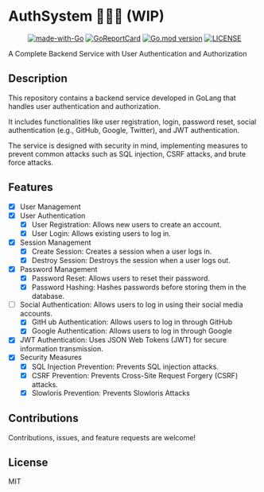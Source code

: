 # AuthSystem 🥷🏽🔐 (WIP)

<p align="center">
   <a href="http://makeapullrequest.com"><img src="https://img.shields.io/badge/PRs-welcome-brightgreen.svg?style=flat" alt=""></a>
   <a href="https://golang.org"><img src="https://img.shields.io/badge/Made%20with-Go-1f425f.svg" alt="made-with-Go"></a>
   <a href="https://goreportcard.com/report/github.com/goodnessuc/authsystem"><img src="https://goreportcard.com/badge/github.com/goodnessuc/authsystem" alt="GoReportCard"></a>
   <a href="https://github.com/goodnessuc/authsystem"><img src="https://img.shields.io/github/go-mod/go-version/goodnessuc/authsystem.svg" alt="Go.mod version"></a>
   <a href="https://github.com/goodnessuc/authsystem/blob/master/LICENSE"><img src="https://img.shields.io/github/license/goodnessuc/authsystem.svg" alt="LICENSE"></a>
</p>

A Complete Backend Service with User Authentication and Authorization

## Description

This repository contains a backend service developed in GoLang that handles user authentication and authorization.

It includes functionalities like user registration, login, password reset, social authentication (e.g., GitHub, Google,
Twitter), and JWT authentication.

The service is designed with security in mind, implementing measures to prevent common attacks such as SQL injection,
CSRF attacks, and brute force attacks.

## Features

- [x] User Management
- [x] User Authentication
    - [x] User Registration: Allows new users to create an account.
    - [x] User Login: Allows existing users to log in.
- [x] Session Management
    - [x] Create Session: Creates a session when a user logs in.
    - [x] Destroy Session: Destroys the session when a user logs out.
- [x] Password Management
    - [x] Password Reset: Allows users to reset their password.
    - [x] Password Hashing: Hashes passwords before storing them in the database.
- [ ] Social Authentication: Allows users to log in using their social media accounts.
    - [x] GitH ub Authentication: Allows users to log in through GitHub
    - [x] Google Authentication: Allows users to log in through Google
- [x] JWT Authentication: Uses JSON Web Tokens (JWT) for secure information transmission.
- [x] Security Measures
    - [x] SQL Injection Prevention: Prevents SQL injection attacks.
    - [x] CSRF Prevention: Prevents Cross-Site Request Forgery (CSRF) attacks.
    - [x] Slowloris Prevention: Prevents Slowloris Attacks

## Contributions

Contributions, issues, and feature requests are welcome!

## License

MIT

